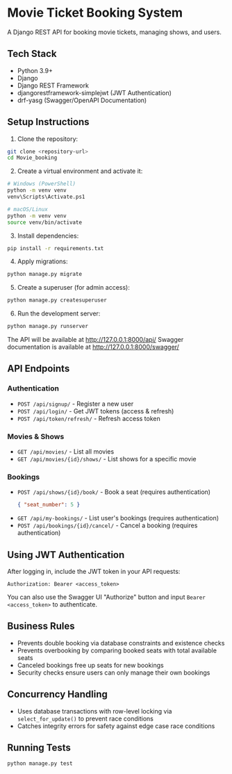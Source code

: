# Movie Ticket Booking System

A Django REST API for booking movie tickets, managing shows, and users.

## Tech Stack

- Python 3.9+
- Django
- Django REST Framework
- djangorestframework-simplejwt (JWT Authentication)
- drf-yasg (Swagger/OpenAPI Documentation)

## Setup Instructions

1. Clone the repository:
```bash
git clone <repository-url>
cd Movie_booking
```

2. Create a virtual environment and activate it:
```bash
# Windows (PowerShell)
python -m venv venv
venv\Scripts\Activate.ps1

# macOS/Linux
python -m venv venv
source venv/bin/activate
```

3. Install dependencies:
```bash
pip install -r requirements.txt
```

4. Apply migrations:
```bash
python manage.py migrate
```

5. Create a superuser (for admin access):
```bash
python manage.py createsuperuser
```

6. Run the development server:
```bash
python manage.py runserver
```

The API will be available at http://127.0.0.1:8000/api/
Swagger documentation is available at http://127.0.0.1:8000/swagger/

## API Endpoints

### Authentication
- `POST /api/signup/` - Register a new user
- `POST /api/login/` - Get JWT tokens (access & refresh)
- `POST /api/token/refresh/` - Refresh access token

### Movies & Shows
- `GET /api/movies/` - List all movies
- `GET /api/movies/{id}/shows/` - List shows for a specific movie

### Bookings
- `POST /api/shows/{id}/book/` - Book a seat (requires authentication)
  ```json
  { "seat_number": 5 }
  ```
- `GET /api/my-bookings/` - List user's bookings (requires authentication)
- `POST /api/bookings/{id}/cancel/` - Cancel a booking (requires authentication)

## Using JWT Authentication

After logging in, include the JWT token in your API requests:
```
Authorization: Bearer <access_token>
```

You can also use the Swagger UI "Authorize" button and input `Bearer <access_token>` to authenticate.

## Business Rules

- Prevents double booking via database constraints and existence checks
- Prevents overbooking by comparing booked seats with total available seats
- Canceled bookings free up seats for new bookings
- Security checks ensure users can only manage their own bookings

## Concurrency Handling

- Uses database transactions with row-level locking via `select_for_update()` to prevent race conditions
- Catches integrity errors for safety against edge case race conditions

## Running Tests

```bash
python manage.py test
```